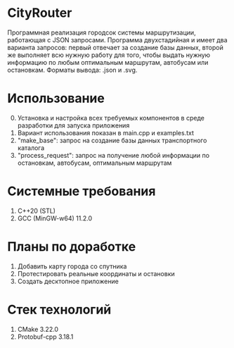 # CityRouter
Программная реализация городсок системы маршрутизации, работающая с JSON запросами. Программа двухстадийная и имеет два варианта запросов: первый отвечает за создание базы данных, второй же выполняет всю нужную работу для того, чтобы выдать нужную информацию по любым оптимальным маршрутам, автобусам или остановкам. Форматы вывода: .json и .svg.

# Использование
0. Установка и настройка всех требуемых компонентов в среде разработки для запуска приложения
1. Вариант использования показан в main.cpp и examples.txt
2. "make_base": запрос на создание базы данных транспортного каталога
3. "process_request": запрос на получение любой информации по остановкам, автобусам, оптимальным маршрутам

# Системные требования
1. C++20 (STL)
2. GCC (MinGW-w64) 11.2.0

# Планы по доработке
1. Добавить карту города со спутника
2. Протестировать реальные координаты и остановки
3. Создать десктопное приложение

# Стек технологий
1. CMake 3.22.0
2. Protobuf-cpp 3.18.1
